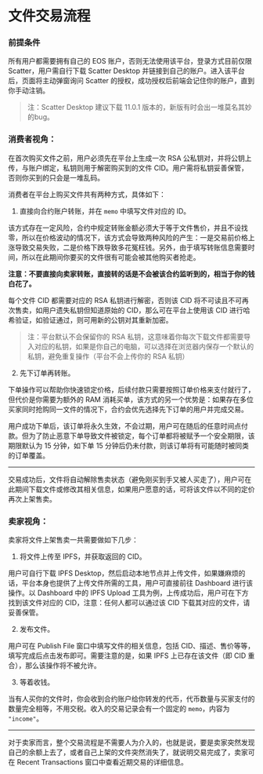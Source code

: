 # 文件交易流程

### 前提条件

所有用户都需要拥有自己的 EOS 账户，否则无法使用该平台，登录方式目前仅限 Scatter，用户需自行下载 Scatter Desktop 并链接到自己的账户。进入该平台后，页面将主动弹窗询问 Scatter 的授权，成功授权后前端会记住你的账户，直到你手动注销。

> 注：Scatter Desktop 建议下载 11.0.1 版本的，新版有时会出一堆莫名其妙的bug。

### 消费者视角：

在首次购买文件之前，用户必须先在平台上生成一次 RSA 公私钥对，并将公钥上传，与账户绑定，私钥则用于解密购买到的文件 CID。用户需将私钥妥善保管，否则你买到的只会是一堆乱码。

消费者在平台上购买文件共有两种方式，具体如下：

1. 直接向合约账户转账，并在 `memo` 中填写文件对应的 ID。

该方式存在一定风险，合约中规定转账金额必须大于等于文件售价，并且不设找零，所以在价格波动的情况下，该方式会导致两种风险的产生：一是交易前价格上涨导致交易失败，二是价格下跌导致多花冤枉钱。另外，由于填写转账信息需要时间，所以在此期间你要买的文件很有可能会被其他购买者抢走。

**注意：不要直接向卖家转账，直接转的话是不会被该合约监听到的，相当于你的钱白花了。**

每个文件 CID 都需要对应的 RSA 私钥进行解密，否则该 CID 将不可读且不可再次售卖，如用户遗失私钥但知道原始的 CID，那么可在平台上使用该 CID 进行哈希验证，如验证通过，则可用新的公钥对其重新加密。

> 注：平台默认不会保留你的 RSA 私钥，这意味着你每次下载文件都需要导入对应的私钥，如果是你自己的电脑，可以选择在浏览器内保存一个默认的私钥，避免重复操作（平台不会上传你的 RSA 私钥）

2. 先下订单再转账。

下单操作可以帮助你快速锁定价格，后续付款只需要按照订单价格来支付就行了，但代价是你需要为额外的 RAM 消耗买单，该方式的另一个优势是：如果存在多位买家同时抢购同一文件的情况下，合约会优先选择先下订单的用户并完成交易。

用户成功下单后，该订单将永久生效，不会过期，用户可在随后的任意时间点付款。但为了防止恶意下单导致文件被锁定，每个订单都将被赋予一个安全期限，该期限默认为 15 分钟，如下单 15 分钟后仍未付款，则该订单将有可能随时被同类的订单覆盖。

***

交易成功后，文件将自动解除售卖状态（避免刚买到手又被人买走了），用户可在此期间下载文件或修改其相关信息，如果用户愿意的话，可将该文件以不同的定价再次上架售卖。

### 卖家视角：

卖家将文件上架售卖一共需要做如下几步：

1. 将文件上传至 IPFS，并获取返回的 CID。

用户可自行下载 IPFS Desktop，然后启动本地节点并上传文件，如果嫌麻烦的话，平台本身也提供了上传文件所需的工具，用户可直接前往 Dashboard 进行该操作。以 Dashboard 中的 IPFS Upload 工具为例，上传成功后，用户可在下方找到该文件对应的 CID，注意：任何人都可以通过该 CID 下载其对应的文件，请妥善保管。

2. 发布文件。

用户可在 Publish File 窗口中填写文件的相关信息，包括 CID、描述、售价等等，填写完成后点击发布即可。需要注意的是，如果 IPFS 上已存在该文件（即 CID 重合），那么该操作将不被允许。

3. 等着收钱。

当有人买你的文件时，你会收到合约账户给你转发的代币，代币数量与买家支付的数量完全相等，不用交税。收入的交易记录会有一个固定的 `memo`，内容为 `"income"`。

***

对于卖家而言，整个交易流程是不需要人为介入的，也就是说，要是卖家突然发现自己的余额上去了，或者自己上架的文件突然消失了，就说明交易完成了，卖家可在 Recent Transactions 窗口中查看近期交易的详细信息。
